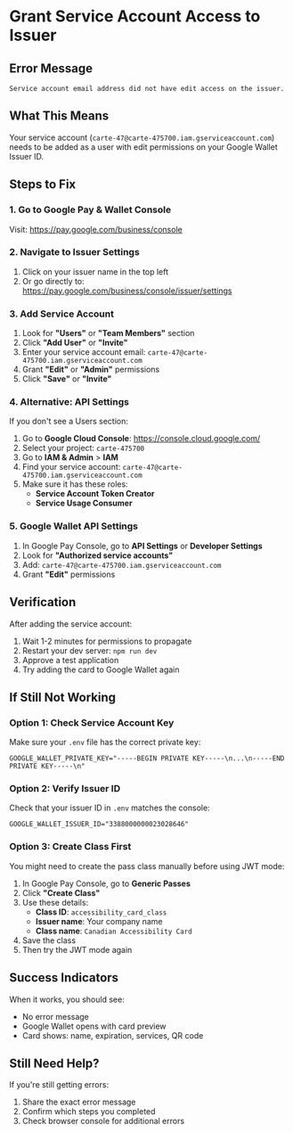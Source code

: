 # Grant Service Account Access to Issuer

## Error Message

```
Service account email address did not have edit access on the issuer.
```

## What This Means

Your service account (`carte-47@carte-475700.iam.gserviceaccount.com`) needs to be added as a user with edit permissions on your Google Wallet Issuer ID.

## Steps to Fix

### 1. Go to Google Pay & Wallet Console

Visit: https://pay.google.com/business/console

### 2. Navigate to Issuer Settings

1. Click on your issuer name in the top left
2. Or go directly to: https://pay.google.com/business/console/issuer/settings

### 3. Add Service Account

1. Look for **"Users"** or **"Team Members"** section
2. Click **"Add User"** or **"Invite"**
3. Enter your service account email: `carte-47@carte-475700.iam.gserviceaccount.com`
4. Grant **"Edit"** or **"Admin"** permissions
5. Click **"Save"** or **"Invite"**

### 4. Alternative: API Settings

If you don't see a Users section:

1. Go to **Google Cloud Console**: https://console.cloud.google.com/
2. Select your project: `carte-475700`
3. Go to **IAM & Admin** > **IAM**
4. Find your service account: `carte-47@carte-475700.iam.gserviceaccount.com`
5. Make sure it has these roles:
   - **Service Account Token Creator**
   - **Service Usage Consumer**

### 5. Google Wallet API Settings

1. In Google Pay Console, go to **API Settings** or **Developer Settings**
2. Look for **"Authorized service accounts"**
3. Add: `carte-47@carte-475700.iam.gserviceaccount.com`
4. Grant **"Edit"** permissions

## Verification

After adding the service account:

1. Wait 1-2 minutes for permissions to propagate
2. Restart your dev server: `npm run dev`
3. Approve a test application
4. Try adding the card to Google Wallet again

## If Still Not Working

### Option 1: Check Service Account Key

Make sure your `.env` file has the correct private key:

```env
GOOGLE_WALLET_PRIVATE_KEY="-----BEGIN PRIVATE KEY-----\n...\n-----END PRIVATE KEY-----\n"
```

### Option 2: Verify Issuer ID

Check that your issuer ID in `.env` matches the console:

```env
GOOGLE_WALLET_ISSUER_ID="3388000000023028646"
```

### Option 3: Create Class First

You might need to create the pass class manually before using JWT mode:

1. In Google Pay Console, go to **Generic Passes**
2. Click **"Create Class"**
3. Use these details:
   - **Class ID**: `accessibility_card_class`
   - **Issuer name**: Your company name
   - **Class name**: `Canadian Accessibility Card`
4. Save the class
5. Then try the JWT mode again

## Success Indicators

When it works, you should see:

- No error message
- Google Wallet opens with card preview
- Card shows: name, expiration, services, QR code

## Still Need Help?

If you're still getting errors:

1. Share the exact error message
2. Confirm which steps you completed
3. Check browser console for additional errors
